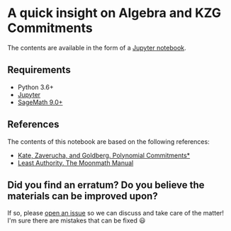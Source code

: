 # A quick insight on Algebra and KZG Commitments

The contents are available in the form of a [Jupyter notebook](algebra_and_kzg.ipynb).

## Requirements

- Python 3.6+
- [Jupyter](https://jupyter.org/install)
- [SageMath 9.0+](https://www.sagemath.org/download.html)

## References

The contents of this notebook are based on the following references:

- [Kate, Zaverucha, and Goldberg. Polynomial Commitments*](https://cacr.uwaterloo.ca/techreports/2010/cacr2010-10.pdf)   
- [Least Authority. The Moonmath Manual](https://github.com/LeastAuthority/moonmath-manual)

## Did you find an erratum? Do you believe the materials can be improved upon?

If so, please [open an issue](https://github.com/luksgrin/opensense-algebra-and-kzg/issues) so we can discuss and take care of the matter! I'm sure there are mistakes that can be fixed 😃

